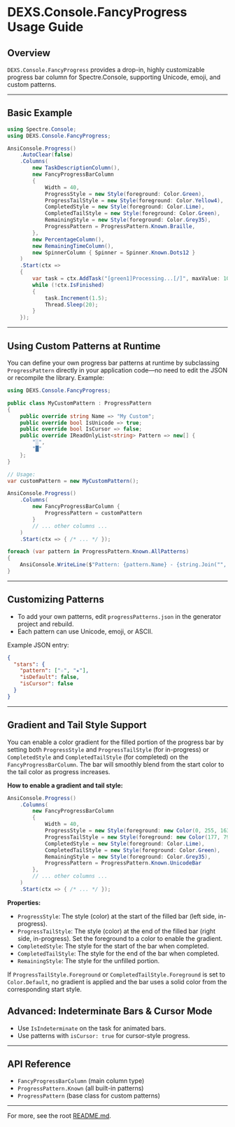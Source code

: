 # DEXS.Console.FancyProgress Usage Guide

## Overview

`DEXS.Console.FancyProgress` provides a drop-in, highly customizable progress bar column for Spectre.Console, supporting Unicode, emoji, and custom patterns.

---

## Basic Example

```csharp
using Spectre.Console;
using DEXS.Console.FancyProgress;

AnsiConsole.Progress()
    .AutoClear(false)
    .Columns(
        new TaskDescriptionColumn(),
        new FancyProgressBarColumn
        {
            Width = 40,
            ProgressStyle = new Style(foreground: Color.Green),
            ProgressTailStyle = new Style(foreground: Color.Yellow4),
            CompletedStyle = new Style(foreground: Color.Lime),
            CompletedTailStyle = new Style(foreground: Color.Green),
            RemainingStyle = new Style(foreground: Color.Grey35),
            ProgressPattern = ProgressPattern.Known.Braille,
        },
        new PercentageColumn(),
        new RemainingTimeColumn(),
        new SpinnerColumn { Spinner = Spinner.Known.Dots12 }
    )
    .Start(ctx =>
    {
        var task = ctx.AddTask("[green1]Processing...[/]", maxValue: 100);
        while (!ctx.IsFinished)
        {
            task.Increment(1.5);
            Thread.Sleep(20);
        }
    });
```

---

## Using Custom Patterns at Runtime

You can define your own progress bar patterns at runtime by subclassing `ProgressPattern` directly in your application code—no need to edit the JSON or recompile the library. Example:

```csharp
using DEXS.Console.FancyProgress;

public class MyCustomPattern : ProgressPattern
{
    public override string Name => "My Custom";
    public override bool IsUnicode => true;
    public override bool IsCursor => false;
    public override IReadOnlyList<string> Pattern => new[] { 
        "░", 
        "█"
    };
}

// Usage:
var customPattern = new MyCustomPattern();

AnsiConsole.Progress()
    .Columns(
        new FancyProgressBarColumn { 
            ProgressPattern = customPattern 
        }
        // ... other columns ...
    )
    .Start(ctx => { /* ... */ });
```

```csharp
foreach (var pattern in ProgressPattern.Known.AllPatterns)
{
    AnsiConsole.WriteLine($"Pattern: {pattern.Name} - {string.Join("", pattern.Pattern)}");
}
```

---

## Customizing Patterns

- To add your own patterns, edit `progressPatterns.json` in the generator project and rebuild.
- Each pattern can use Unicode, emoji, or ASCII.

Example JSON entry:

```json
{
  "stars": {
    "pattern": ["☆", "★"],
    "isDefault": false,
    "isCursor": false
  }
}
```

---



## Gradient and Tail Style Support

You can enable a color gradient for the filled portion of the progress bar by setting both `ProgressStyle` and `ProgressTailStyle` (for in-progress) or `CompletedStyle` and `CompletedTailStyle` (for completed) on the `FancyProgressBarColumn`. The bar will smoothly blend from the start color to the tail color as progress increases.

**How to enable a gradient and tail style:**

```csharp
AnsiConsole.Progress()
    .Columns(
        new FancyProgressBarColumn
        {
            Width = 40,
            ProgressStyle = new Style(foreground: new Color(0, 255, 163)), // Start color
            ProgressTailStyle = new Style(foreground: new Color(177, 79, 255)), // End color (tail)
            CompletedStyle = new Style(foreground: Color.Lime),
            CompletedTailStyle = new Style(foreground: Color.Green),
            RemainingStyle = new Style(foreground: Color.Grey35),
            ProgressPattern = ProgressPattern.Known.UnicodeBar
        },
        // ... other columns ...
    )
    .Start(ctx => { /* ... */ });
```

**Properties:**

- `ProgressStyle`: The style (color) at the start of the filled bar (left side, in-progress).
- `ProgressTailStyle`: The style (color) at the end of the filled bar (right side, in-progress). Set the foreground to a color to enable the gradient.
- `CompletedStyle`: The style for the start of the bar when completed.
- `CompletedTailStyle`: The style for the end of the bar when completed.
- `RemainingStyle`: The style for the unfilled portion.

If `ProgressTailStyle.Foreground` or `CompletedTailStyle.Foreground` is set to `Color.Default`, no gradient is applied and the bar uses a solid color from the corresponding start style.

## Advanced: Indeterminate Bars & Cursor Mode

- Use `IsIndeterminate` on the task for animated bars.
- Use patterns with `isCursor: true` for cursor-style progress.

---

## API Reference

- `FancyProgressBarColumn` (main column type)
- `ProgressPattern.Known` (all built-in patterns)
- `ProgressPattern` (base class for custom patterns)

---

For more, see the root [README.md](../README.md).
